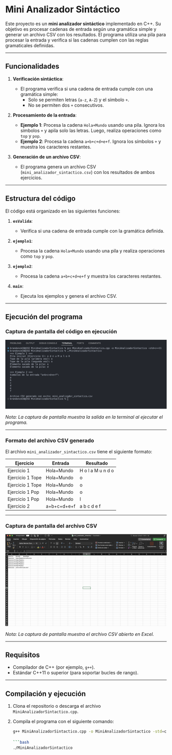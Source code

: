 # Mini Analizador Sintáctico

Este proyecto es un **mini analizador sintáctico** implementado en C++. Su objetivo es procesar cadenas de entrada según una gramática simple y generar un archivo CSV con los resultados. El programa utiliza una pila para procesar la entrada y verifica si las cadenas cumplen con las reglas gramaticales definidas.

---

## Funcionalidades

1. **Verificación sintáctica**:
   - El programa verifica si una cadena de entrada cumple con una gramática simple:
     - Solo se permiten letras (`a-z`, `A-Z`) y el símbolo `+`.
     - No se permiten dos `+` consecutivos.

2. **Procesamiento de la entrada**:
   - **Ejemplo 1**: Procesa la cadena `Hola+Mundo` usando una pila. Ignora los símbolos `+` y apila solo las letras. Luego, realiza operaciones como `top` y `pop`.
   - **Ejemplo 2**: Procesa la cadena `a+b+c+d+e+f`. Ignora los símbolos `+` y muestra los caracteres restantes.

3. **Generación de un archivo CSV**:
   - El programa genera un archivo CSV (`mini_analizador_sintactico.csv`) con los resultados de ambos ejercicios.

---

## Estructura del código

El código está organizado en las siguientes funciones:

1. **`esValida`**:
   - Verifica si una cadena de entrada cumple con la gramática definida.

2. **`ejemplo1`**:
   - Procesa la cadena `Hola+Mundo` usando una pila y realiza operaciones como `top` y `pop`.

3. **`ejemplo2`**:
   - Procesa la cadena `a+b+c+d+e+f` y muestra los caracteres restantes.

4. **`main`**:
   - Ejecuta los ejemplos y genera el archivo CSV.

---

## Ejecución del programa

### Captura de pantalla del código en ejecución

![Ejecución del programa](img/Ejecucion.png)

*Nota: La captura de pantalla muestra la salida en la terminal al ejecutar el programa.*

---

### Formato del archivo CSV generado

El archivo `mini_analizador_sintactico.csv` tiene el siguiente formato:

| Ejercicio      | Entrada         | Resultado         |
|----------------|-----------------|-------------------|
| Ejercicio 1    | Hola+Mundo      | H o l a M u n d o |
| Ejercicio 1 Tope | Hola+Mundo    | o                 |
| Ejercicio 1 Tope | Hola+Mundo    | o                 |
| Ejercicio 1 Pop | Hola+Mundo     | o                 |
| Ejercicio 1 Pop | Hola+Mundo     | l                 |
| Ejercicio 2    | a+b+c+d+e+f     | a b c d e f       |

---

### Captura de pantalla del archivo CSV

![Archivo CSV](img/Excel.png)

*Nota: La captura de pantalla muestra el archivo CSV abierto en Excel.*

---

## Requisitos

- Compilador de C++ (por ejemplo, `g++`).
- Estándar C++11 o superior (para soportar bucles de rango).

---

## Compilación y ejecución

1. Clona el repositorio o descarga el archivo `MiniAnalizadorSintactico.cpp`.
2. Compila el programa con el siguiente comando:

   ```bash
   g++ MiniAnalizadorSintactico.cpp -o MiniAnalizadorSintactico -std=c++11

   ```bash
   ./MiniAnalizadorSintactico

